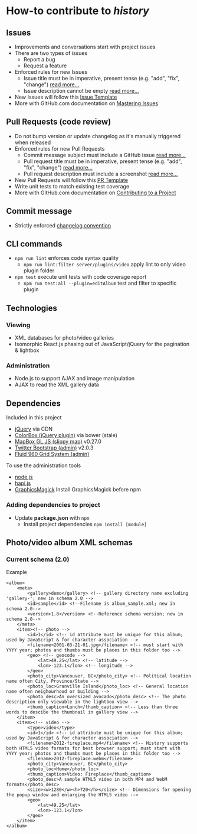 # How-to contribute to *history*

## Issues
* Improvements and conversations start with project issues
* There are two types of issues
  * Report a bug
  * Request a feature
* Enforced rules for new Issues
	* Issue title must be in imperative, present tense (e.g. "add", "fix", "change") [read more...](https://gitmagic.io/rules/#/issue/subject-must-be-in-tense)
	* Issue description cannot be empty [read more...](https://gitmagic.io/rules/#/issue/body-cannot-be-empty)
* New Issues will follow this [Issue Template](../.github/ISSUE_TEMPLATE.md)
* More with GitHub.com documentation on [Mastering Issues](https://guides.github.com/features/issues/)

## Pull Requests (code review)
* Do not bump version or update changelog as it's manually triggered when released
* Enforced rules for new Pull Requests
	* Commit message subject must include a GitHub issue [read more...](https://gitmagic.io/rules/#/commit/subject-must-include-github-issue)
	* Pull request title must be in imperative, present tense (e.g. "add", "fix", "change") [read more...](https://gitmagic.io/rules/#/pull-request/subject-must-be-in-tense) 
	* Pull request description must include a screenshot [read more...](https://gitmagic.io/rules/#/pull-request/body-must-include-screenshot)
* New Pull Requests will follow this [PR Template](../.github/PULL_REQUEST_TEMPLATE.md)
* Write unit tests to match existing test coverage
* More with GitHub.com documentation on [Contributing to a Project](https://guides.github.com/activities/contributing-to-open-source/#contributing)

## Commit message
* Strictly enforced [changelog convention](https://github.com/bcoe/conventional-changelog-standard/blob/master/convention.md)

## CLI commands
* `npm run lint` enforces code syntax quality
	* `npm run lint:filter server/plugins/video` apply lint to only video plugin folder
* `npm test` execute unit tests with code coverage report
	* `npm run test:all --plugin=editAlbum` test and filter to specific plugin

## Technologies

### Viewing
* XML databases for photo/video galleries
* Isomorphic React.js phasing out of JavaScript/jQuery for the pagination & lightbox

### Administration
* Node.js to support AJAX and image manipulation
* AJAX to read the XML gallery data


## Dependencies
Included in this project
* [jQuery](http://jquery.com/) via CDN
* [ColorBox (jQuery plugin)](http://www.jacklmoore.com/colorbox) via bower (stale)
* [MapBox GL JS (slippy map)](https://www.mapbox.com/mapbox-gl-js/api/) v0.27.0
* [Twitter Bootstrap (admin)](http://twitter.github.com/bootstrap/) v2.0.3
* [Fluid 960 Grid System (admin)](http://www.designinfluences.com/fluid960gs/)

To use the administration tools
* [node.js](http://nodejs.org/)
* [hapi.js](http://hapijs.org/)
* [GraphicsMagick](https://www.npmjs.com/package/gm) Install GraphicsMagick before npm

### Adding dependencies to project
* Update **package.json** with `npm`
	* Install project dependencies `npm install [module]`

## Photo/video album XML schemas
### Current schema (2.0)

Example

	<album>
		<meta>
			<gallery>demo</gallery> <!-- gallery directory name excluding 'gallery-'; new in schema 2.0 -->
			<id>sample</id> <!--Filename is album_sample.xml; new in schema 2.0-->
			<version>1.8</version> <!--Reference schema version; new in schema 2.0-->
		</meta>
		<item><!-- photo -->
			<id>1</id> <!-- id attribute must be unique for this album; used by JavaScript & for character association -->
			<filename>2001-03-21-01.jpg</filename> <!-- must start with YYYY year; photos and thumbs must be places in this folder too -->
			<geo> <!-- geocode -->
				<lat>49.25</lat> <!-- latitude -->
				<lon>-123.1</lon> <!-- longitude -->
			</geo>
			<photo_city>Vancouver, BC</photo_city> <!-- Political location name often City, Province/State -->
			<photo_loc>Granville Island</photo_loc> <!-- General location name often neighourhood or building -->
			<photo_desc>An oversized avocado</photo_desc> <!-- The photo description only viewable in the lightbox view -->
			<thumb_caption>Lunch</thumb_caption> <!-- Less than three words to descibe the thumbnail in gallery view -->
		</item>
		<item><!-- video -->
			<type>video</type>
			<id>1</id> <!-- id attribute must be unique for this album; used by JavaScript & for character association -->
			<filename>2012-fireplace.mp4</filename> <!-- History supports both HTML5 video formats for best browser support; must start with YYYY year; photos and thumbs must be places in this folder too -->
			<filename>2012-fireplace.webm</filename>
			<photo_city>Vancouver, BC</photo_city>
			<photo_loc>Home</photo_loc>
			<thumb_caption>Video: Fireplace</thumb_caption>
			<photo_desc>A sample HTML5 video in both MP4 and WebM formats</photo_desc>
			<size><w>1280</w><h>720</h></size> <!-- Dimensions for opening the popup window and enlarging the HTML5 video -->
			<geo>
				<lat>49.25</lat>
				<lon>-123.1</lon>
			</geo>
		</item>
	</album>
